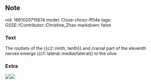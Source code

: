 ## Note
nid: 1661020715674
model: Cloze-chrisc-ff04e
tags: GSSE::!Contributor::Christine_Zhao
markdown: false

### Text
<div>
  <div>
    <div>
      <div>
        The rootlets of the {{c2::ninth, tenth}} and cranial part
        of the eleventh nerves emerge
        {{c1::lateral::medial/lateral}} to the olive
      </div>
    </div>
  </div>
</div>

### Extra
<img src=
"paste-7c5a03a1d2b1006a6b5b4616a1502eb9bf1c3874.jpg"><img src= 
"Screen%20Shot%202021-08-11%20at%208.37.53%20pm.png">
